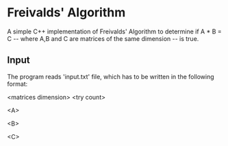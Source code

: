 # Freivalds' Algorithm

A simple C++ implementation of Freivalds' Algorithm to determine if A * B = C -- where A,B and C are
matrices of the same dimension -- is true.

## Input

The program reads 'input.txt' file, which has to be written in the following format:

\<matrices dimension\> \<try count\>

\<A\>

\<B\>

\<C\>
